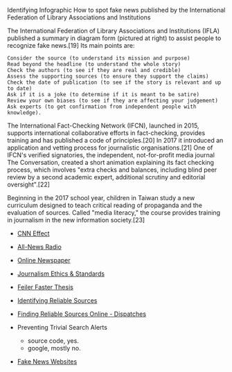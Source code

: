 Identifying
Infographic How to spot fake news published by the International Federation of Library Associations and Institutions

The International Federation of Library Associations and Institutions (IFLA) published a summary in diagram form (pictured at right) to assist people to recognize fake news.[19] Its main points are:

    Consider the source (to understand its mission and purpose)
    Read beyond the headline (to understand the whole story)
    Check the authors (to see if they are real and credible)
    Assess the supporting sources (to ensure they support the claims)
    Check the date of publication (to see if the story is relevant and up to date)
    Ask if it is a joke (to determine if it is meant to be satire)
    Review your own biases (to see if they are affecting your judgement)
    Ask experts (to get confirmation from independent people with knowledge).

The International Fact-Checking Network (IFCN), launched in 2015, supports international collaborative efforts in fact-checking, provides training and has published a code of principles.[20] In 2017 it introduced an application and vetting process for journalistic organisations.[21] One of IFCN's verified signatories, the independent, not-for-profit media journal The Conversation, created a short animation explaining its fact checking process, which involves "extra checks and balances, including blind peer review by a second academic expert, additional scrutiny and editorial oversight".[22]

Beginning in the 2017 school year, children in Taiwan study a new curriculum designed to teach critical reading of propaganda and the evaluation of sources. Called "media literacy," the course provides training in journalism in the new information society.[23]


* [CNN Effect](https://en.wikipedia.org/wiki/CNN_effect)
* [All-News Radio](https://en.wikipedia.org/wiki/All-news_radio)
* [Online Newspaper](https://en.wikipedia.org/wiki/Online_newspaper)
* [Journalism Ethics & Standards](https://en.wikipedia.org/wiki/Journalism_ethics_and_standards)
* [Feiler Faster Thesis](https://en.wikipedia.org/wiki/Feiler_Faster_Thesis)

* [Identifying Reliable Sources](https://en.wikipedia.org/wiki/Wikipedia:Identifying_reliable_sources)
* [Finding Reliable Sources Online - Dispatches](https://en.wikisource.org/wiki/Dispatches:_Find_reliable_sources_online)
* Preventing Trivial Search Alerts
  * source code, yes.
  * google, mostly no.
* [Fake News Websites](https://en.wikipedia.org/wiki/List_of_fake_news_websites)
